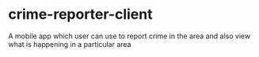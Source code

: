 # crime-reporter-client
A mobile app which user can use to report crime in the area and also view what is happening in a particular area
